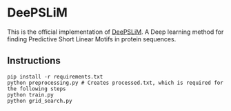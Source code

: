 # DeePSLiM

This is the official implementation of [DeePSLiM](). A Deep learning method for finding Predictive Short Linear Motifs in protein sequences.

## Instructions
    pip install -r requirements.txt
    python preprocessing.py # Creates processed.txt, which is required for the following steps
    python train.py
    python grid_search.py


